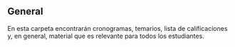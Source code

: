 ## General

En esta carpeta encontrarán cronogramas, temarios, lista de calificaciones y, en
general, material que es relevante para todos los estudiantes.
